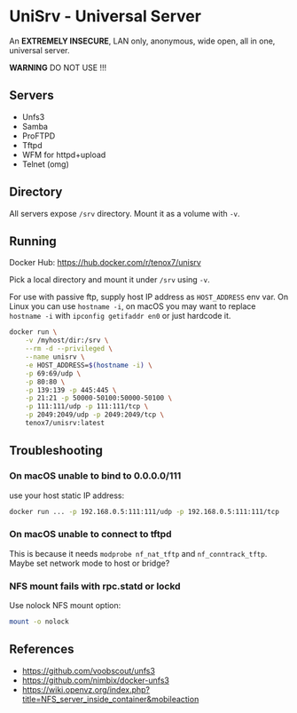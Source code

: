 # UniSrv - Universal Server

An **EXTREMELY INSECURE**, LAN only, anonymous, wide open, all in one, universal server.

**WARNING** DO NOT USE !!!

## Servers

- Unfs3
- Samba
- ProFTPD
- Tftpd
- WFM for httpd+upload
- Telnet (omg)

## Directory

All servers expose `/srv` directory. Mount it as a volume with `-v`.

## Running

Docker Hub: https://hub.docker.com/r/tenox7/unisrv

Pick a local directory and mount it under `/srv` using `-v`.

For use with passive ftp, supply host IP address as `HOST_ADDRESS` env var.
On Linux you can use `hostname -i`, on macOS you may want to replace `hostname -i` with `ipconfig getifaddr en0` or just hardcode it.

```sh
docker run \
	-v /myhost/dir:/srv \
	--rm -d --privileged \
	--name unisrv \
	-e HOST_ADDRESS=$(hostname -i) \
	-p 69:69/udp \
	-p 80:80 \
	-p 139:139 -p 445:445 \
	-p 21:21 -p 50000-50100:50000-50100 \
	-p 111:111/udp -p 111:111/tcp \
	-p 2049:2049/udp -p 2049:2049/tcp \
	tenox7/unisrv:latest
```



## Troubleshooting

### On macOS unable to bind to 0.0.0.0/111

use your host static IP address:

```sh
docker run ... -p 192.168.0.5:111:111/udp -p 192.168.0.5:111:111/tcp
```

### On macOS unable to connect to tftpd

This is because it needs `modprobe nf_nat_tftp` and `nf_conntrack_tftp`.
Maybe set network mode to host or bridge?

### NFS mount fails with rpc.statd or lockd

Use nolock NFS mount option:

```sh
mount -o nolock
```

## References

- https://github.com/voobscout/unfs3
- https://github.com/nimbix/docker-unfs3
- https://wiki.openvz.org/index.php?title=NFS_server_inside_container&mobileaction

